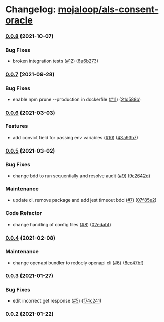 # Changelog: [mojaloop/als-consent-oracle](https://github.com/mojaloop/als-consent-oracle)
### [0.0.8](https://github.com/mojaloop/als-consent-oracle/compare/v0.0.7...v0.0.8) (2021-10-07)


### Bug Fixes

* broken integration tests ([#12](https://github.com/mojaloop/als-consent-oracle/issues/12)) ([6a6b273](https://github.com/mojaloop/als-consent-oracle/commit/6a6b273ba0f36f7bcf7a15125e5e95d1690359c1))

### [0.0.7](https://github.com/mojaloop/als-consent-oracle/compare/v0.0.6...v0.0.7) (2021-09-28)


### Bug Fixes

* enable npm prune --production in dockerfile ([#11](https://github.com/mojaloop/als-consent-oracle/issues/11)) ([21d588b](https://github.com/mojaloop/als-consent-oracle/commit/21d588b40ada4903962fe71cf36f761ffe2c3017))

### [0.0.6](https://github.com/mojaloop/als-consent-oracle/compare/v0.0.5...v0.0.6) (2021-03-03)


### Features

* add convict field for passing env variables ([#10](https://github.com/mojaloop/als-consent-oracle/issues/10)) ([43a93b7](https://github.com/mojaloop/als-consent-oracle/commit/43a93b7eb1a8356d879247fe5dde770ed57b3e12))

### [0.0.5](https://github.com/mojaloop/als-consent-oracle/compare/v0.0.4...v0.0.5) (2021-03-02)


### Bug Fixes

* change bdd to run sequentially and resolve audit ([#9](https://github.com/mojaloop/als-consent-oracle/issues/9)) ([9c2642d](https://github.com/mojaloop/als-consent-oracle/commit/9c2642d30c50a5c6e68dbbb1a093da44073119bd))


### Maintenance

* update ci, remove package and add jest timeout bdd ([#7](https://github.com/mojaloop/als-consent-oracle/issues/7)) ([07f85e2](https://github.com/mojaloop/als-consent-oracle/commit/07f85e22b3178fc8f455d8b6fa820d6fc3d6bd01))


### Code Refactor

* change handling of config files ([#8](https://github.com/mojaloop/als-consent-oracle/issues/8)) ([02edabf](https://github.com/mojaloop/als-consent-oracle/commit/02edabf5100393b1942f3a4fa570c93c23a2af01))

### [0.0.4](https://github.com/mojaloop/als-consent-oracle/compare/v0.0.3...v0.0.4) (2021-02-08)


### Maintenance

* change openapi bundler to redocly openapi cli ([#6](https://github.com/mojaloop/als-consent-oracle/issues/6)) ([8ec47bf](https://github.com/mojaloop/als-consent-oracle/commit/8ec47bf3538bd97182544f4823559746cfa33379))

### [0.0.3](https://github.com/mojaloop/als-consent-oracle/compare/v0.0.2...v0.0.3) (2021-01-27)


### Bug Fixes

* edit incorrect get response ([#5](https://github.com/mojaloop/als-consent-oracle/issues/5)) ([f74c241](https://github.com/mojaloop/als-consent-oracle/commit/f74c2418f9c4b0ee829ad1f2fcadb833c1ea94bb))

### 0.0.2 (2021-01-22)
